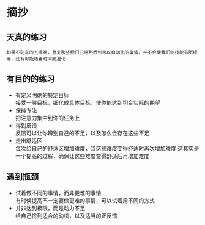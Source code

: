 # 摘抄
## 天真的练习
    如果不刻意的去提高，重复那些我们已经熟悉到可以自动化的事情，并不会使我们的技能有所提高，还有可能随着时间而退化
## 有目的的练习
* 有定义明确的特定目标<br>
    接受一般目标，细化成具体目标，使你能达到切合实际的期望
* 保持专注<br>
    把注意力集中到你的任务上
* 得到反馈<br>
    反馈可以让你辨别自己的不足，以及怎么会存在这些不足
* 走出舒适区<br>
    每次给自己的舒适区增加难度，当这些难度变得舒适时再次增加难度
    这其实是一个提高的过程，确保让这些难度变得舒适后再增加难度
## 遇到瓶颈
* 试着做不同的事情，而非更难的事情<br>
    有时候提高不一定要做更难的事情，可以试着用不同的方式
* 并非达到极限，而是动力不足<br>
    给自己找到适合的动机，以及适当的正反馈

